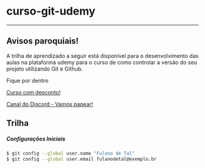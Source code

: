 # 


# curso-git-udemy

---
 
## Avisos paroquiais!

A trilha de aprendizado a seguir está disponível para o desenvolvimento das aulas na plataforma udemy para o curso de como controlar a versão do seu projeto utilizando Git e Github.

Fique por dentro 

[Curso com desconto!](https://www.udemy.com/course/git-controle-de-versao/?referralCode=FD1BFEB99BF453504B3F)

[Canal do Discord - Vamos papear!](https://discord.gg/zd5U7s4Y)

## Trilha
 
##### Configurações Iniciais

 
```bash
$ git config --global user.name "Fulano de Tal"
$ git config --global user.email fulanodetal@exemplo.br
```


